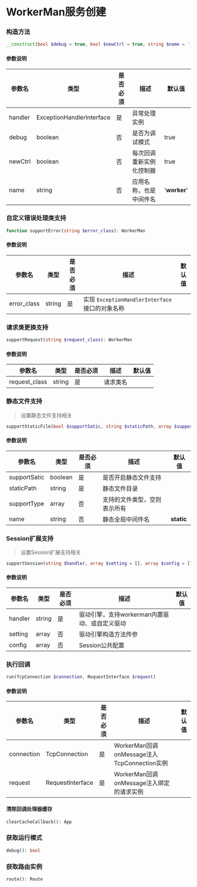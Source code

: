 # WorkerMan服务创建

### 构造方法

```php
__construct(bool $debug = true, bool $newCtrl = true, string $name = '__worker__')
```

#### 参数说明

| 参数名 | 类型 | 是否必须 | 描述 | 默认值 |
| ------------ | ------------ | ------------ | ------------ | ------------ |
| handler | ExceptionHandlerInterface | 是 | 异常处理实例 |  |
| debug | boolean | 否 | 是否为调试模式 | true |
| newCtrl | boolean | 否 | 每次回调重新实例化控制器 | true |
| name | string | 否 | 应用名称，也是中间件名 | '__worker__' |


### 自定义错误处理类支持

```php
function supportError(string $error_class): WorkerMan
```

#### 参数说明

| 参数名 | 类型 | 是否必须 | 描述 | 默认值 |
| ------------ | ------------ | ------------ | ------------ | ------------ |
| error_class | string | 是 | 实现 `ExceptionHandlerInterface` 接口的对象名称 |  |


### 请求类更换支持

```php
supportRequest(string $request_class): WorkerMan
```

#### 参数说明

| 参数名 | 类型 | 是否必须 | 描述 | 默认值 |
| ------------ | ------------ | ------------ | ------------ | ------------ |
| request_class | string | 是 | 请求类名 |  |


### 静态文件支持

> 设置静态文件支持相关

```php
supportStaticFile(bool $supportSatic, string $staticPath, array $supportType = [], string $name = '__static__'): WorkerMan
```

#### 参数说明

| 参数名 | 类型 | 是否必须 | 描述 | 默认值 |
| ------------ | ------------ | ------------ | ------------ | ------------ |
| supportSatic | boolean | 是  | 是否开启静态文件支持 |  |
| staticPath | string | 是  | 静态文件目录 |  |
| supportType | array | 否 | 支持的文件类型，空则表示所有 |  |
| name | string | 否 | 静态全局中间件名 | __static__ |


### Session扩展支持

> 设置Session扩展支持相关

```php
supportSession(string $handler, array $setting = [], array $config = []): WorkerMan
```

#### 参数说明

| 参数名 | 类型 | 是否必须 | 描述 | 默认值 |
| ------------ | ------------ | ------------ | ------------ | ------------ |
| handler | string | 是  | 驱动引擎，支持workerman内置驱动、或自定义驱动 |  |
| setting | array | 否 | 驱动引擎构造方法传参 |  |
| config | array | 否 | Session公共配置 |  |


### 执行回调

```php
run(TcpConnection $connection, RequestInterface $request)
```

#### 参数说明

| 参数名 | 类型 | 是否必须 | 描述 | 默认值 |
| ------------ | ------------ | ------------ | ------------ | ------------ |
| connection | TcpConnection | 是  | WorkerMan回调onMessage注入TcpConnection实例 |  |
| request | RequestInterface | 是 | WorkerMan回调onMessage注入绑定的请求实例  |  |


#### 清除回调处理器缓存

```php
clearCacheCallback(): App
```


### 获取运行模式

```php
debug(): bool
```


### 获取路由实例

```php
route(): Route
```



